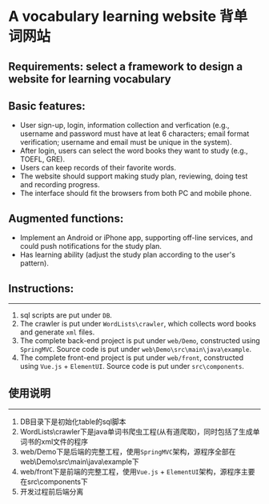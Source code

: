 # A vocabulary learning website 背单词网站
## Requirements: select a framework to design a website for learning vocabulary
## Basic features:
* User sign-up, login, information collection and verfication (e.g., username and password must have at leat 6 characters; email format verification; username and email must be unique in the system).
* After login, users can select the word books they want to study (e.g., TOEFL, GRE).
* Users can keep records of their favorite words.
* The website should support making study plan, reviewing, doing test and recording progress.
* The interface should fit the browsers from both PC and mobile phone.

## Augmented functions:
* Implement an Android or iPhone app, supporting off-line services, and could push notifications for the study plan.
* Has learning ability (adjust the study plan according to the user's pattern).

## Instructions:
---
1. sql scripts are put under `DB`.
2. The crawler is put under `WordLists\crawler`, which collects word books and generate `xml` files.
3. The complete back-end project is put under `web/Demo`, constructed using `SpringMVC`. Source code is put under `web\Demo\src\main\java\example`.
4. The complete front-end project is put under `web/front`, constructed using `Vue.js` + `ElementUI`. Source code is put under `src\components`.

## 使用说明
---
1. DB目录下是初始化table的sql脚本
2. WordLists\crawler下是java单词书爬虫工程(从有道爬取)，同时包括了生成单词书的xml文件的程序
3. web/Demo下是后端的完整工程，使用`SpringMVC`架构，源程序全部在web\Demo\src\main\java\example下
4. web/front下是前端的完整工程，使用`Vue.js` + `ElementUI`架构，源程序主要在src\components下
5. 开发过程前后端分离
